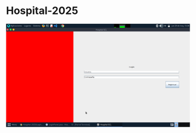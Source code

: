 # Hospital-2025

![Logo](https://raw.githubusercontent.com/sajimenez18/Hospital-2025/f4e06ce1667582f9c148a456d12e44f5ccbd58a6/VistaLogin.png)
